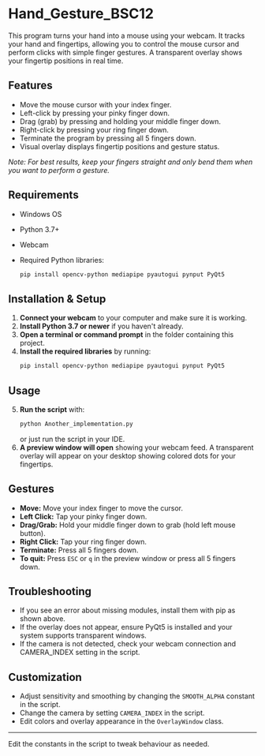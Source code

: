 # Hand_Gesture_BSC12

This program turns your hand into a mouse using your webcam. 
It tracks your hand and fingertips, allowing you to control the mouse cursor and perform clicks with simple finger gestures. 
A transparent overlay shows your fingertip positions in real time.

## Features
- Move the mouse cursor with your index finger.
- Left-click by pressing your pinky finger down.
- Drag (grab) by pressing and holding your middle finger down.
- Right-click by pressing your ring finger down.
- Terminate the program by pressing all 5 fingers down.
- Visual overlay displays fingertip positions and gesture status.

*Note: For best results, keep your fingers straight and only bend them when you want to perform a gesture.*

## Requirements
- Windows OS
- Python 3.7+
- Webcam
- Required Python libraries:

  ```sh
  pip install opencv-python mediapipe pyautogui pynput PyQt5
  ```

## Installation & Setup
1. **Connect your webcam** to your computer and make sure it is working.
2. **Install Python 3.7 or newer** if you haven't already.
3. **Open a terminal or command prompt** in the folder containing this project.
4. **Install the required libraries** by running:
   ```sh
   pip install opencv-python mediapipe pyautogui pynput PyQt5
   ```

## Usage
5. **Run the script** with:
   ```sh
   python Another_implementation.py
   ```
   or just run the script in your IDE.
6. **A preview window will open** showing your webcam feed. A transparent overlay will appear on your desktop showing colored dots for your fingertips.

## Gestures
- **Move:** Move your index finger to move the cursor.
- **Left Click:** Tap your pinky finger down.
- **Drag/Grab:** Hold your middle finger down to grab (hold left mouse button).
- **Right Click:** Tap your ring finger down.
- **Terminate:** Press all 5 fingers down.
- **To quit:** Press `ESC` or `q` in the preview window or press all 5 fingers down.

## Troubleshooting
- If you see an error about missing modules, install them with pip as shown above.
- If the overlay does not appear, ensure PyQt5 is installed and your system supports transparent windows.
- If the camera is not detected, check your webcam connection and CAMERA_INDEX setting in the script.

## Customization
- Adjust sensitivity and smoothing by changing the `SMOOTH_ALPHA` constant in the script.
- Change the camera by setting `CAMERA_INDEX` in the script.
- Edit colors and overlay appearance in the `OverlayWindow` class.

---

Edit the constants in the script to tweak behaviour as needed. 
